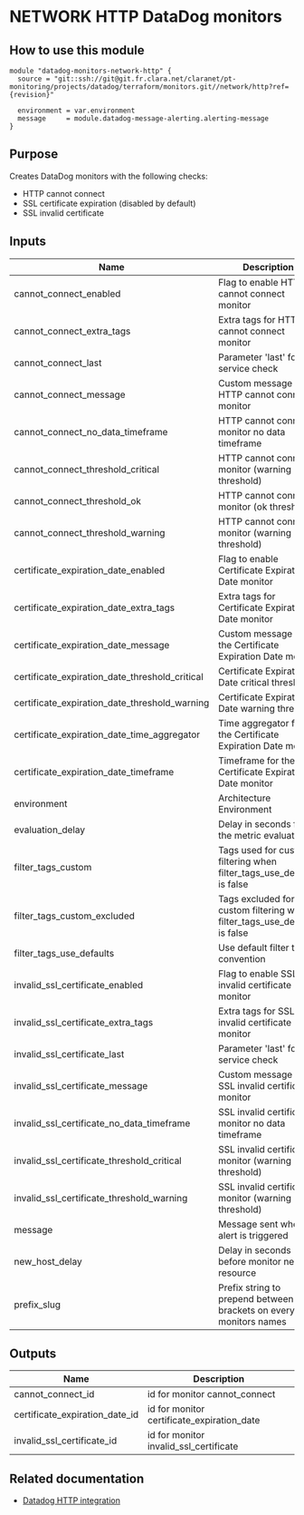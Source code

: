 # NETWORK HTTP DataDog monitors

## How to use this module

```
module "datadog-monitors-network-http" {
  source = "git::ssh://git@git.fr.clara.net/claranet/pt-monitoring/projects/datadog/terraform/monitors.git//network/http?ref={revision}"

  environment = var.environment
  message     = module.datadog-message-alerting.alerting-message
}

```

## Purpose

Creates DataDog monitors with the following checks:

- HTTP cannot connect
- SSL certificate expiration (disabled by default)
- SSL invalid certificate

## Inputs

| Name | Description | Type | Default | Required |
|------|-------------|:----:|:-----:|:-----:|
| cannot\_connect\_enabled | Flag to enable HTTP cannot connect monitor | string | `"true"` | no |
| cannot\_connect\_extra\_tags | Extra tags for HTTP cannot connect monitor | list(string) | `[]` | no |
| cannot\_connect\_last | Parameter 'last' for the service check | string | `"6"` | no |
| cannot\_connect\_message | Custom message for HTTP cannot connect monitor | string | `""` | no |
| cannot\_connect\_no\_data\_timeframe | HTTP cannot connect monitor no data timeframe | string | `"10"` | no |
| cannot\_connect\_threshold\_critical | HTTP cannot connect monitor (warning threshold) | string | `"3"` | no |
| cannot\_connect\_threshold\_ok | HTTP cannot connect monitor (ok threshold) | string | `"3"` | no |
| cannot\_connect\_threshold\_warning | HTTP cannot connect monitor (warning threshold) | string | `"2"` | no |
| certificate\_expiration\_date\_enabled | Flag to enable Certificate Expiration Date monitor | string | `"false"` | no |
| certificate\_expiration\_date\_extra\_tags | Extra tags for Certificate Expiration Date monitor | list(string) | `[]` | no |
| certificate\_expiration\_date\_message | Custom message for the Certificate Expiration Date monitor | string | `""` | no |
| certificate\_expiration\_date\_threshold\_critical | Certificate Expiration Date critical threshold | string | `"8"` | no |
| certificate\_expiration\_date\_threshold\_warning | Certificate Expiration Date warning threshold | string | `"30"` | no |
| certificate\_expiration\_date\_time\_aggregator | Time aggregator for the Certificate Expiration Date monitor | string | `"max"` | no |
| certificate\_expiration\_date\_timeframe | Timeframe for the Certificate Expiration Date monitor | string | `"last_5m"` | no |
| environment | Architecture Environment | string | n/a | yes |
| evaluation\_delay | Delay in seconds for the metric evaluation | string | `"15"` | no |
| filter\_tags\_custom | Tags used for custom filtering when filter_tags_use_defaults is false | string | `"*"` | no |
| filter\_tags\_custom\_excluded | Tags excluded for custom filtering when filter_tags_use_defaults is false | string | `""` | no |
| filter\_tags\_use\_defaults | Use default filter tags convention | string | `"true"` | no |
| invalid\_ssl\_certificate\_enabled | Flag to enable SSL invalid certificate monitor | string | `"true"` | no |
| invalid\_ssl\_certificate\_extra\_tags | Extra tags for SSL invalid certificate monitor | list(string) | `[]` | no |
| invalid\_ssl\_certificate\_last | Parameter 'last' for the service check | string | `"6"` | no |
| invalid\_ssl\_certificate\_message | Custom message for SSL invalid certificate monitor | string | `""` | no |
| invalid\_ssl\_certificate\_no\_data\_timeframe | SSL invalid certificate monitor no data timeframe | string | `"10"` | no |
| invalid\_ssl\_certificate\_threshold\_critical | SSL invalid certificate monitor (warning threshold) | string | `"5"` | no |
| invalid\_ssl\_certificate\_threshold\_warning | SSL invalid certificate monitor (warning threshold) | string | `"5"` | no |
| message | Message sent when an alert is triggered | string | n/a | yes |
| new\_host\_delay | Delay in seconds before monitor new resource | string | `"300"` | no |
| prefix\_slug | Prefix string to prepend between brackets on every monitors names | string | `""` | no |

## Outputs

| Name | Description |
|------|-------------|
| cannot\_connect\_id | id for monitor cannot_connect |
| certificate\_expiration\_date\_id | id for monitor certificate_expiration_date |
| invalid\_ssl\_certificate\_id | id for monitor invalid_ssl_certificate |

## Related documentation

- [Datadog HTTP integration](https://docs.datadoghq.com/integrations/http_check/)
